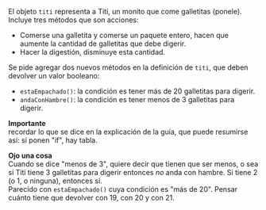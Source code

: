 El objeto `titi` representa a Tití, un monito que come galletitas (ponele). Incluye tres métodos que son acciones: 

- Comerse una galletita y comerse un paquete entero, hacen que aumente la cantidad de galletitas que debe digerir.
- Hacer la digestión, disminuye esta cantidad.

Se pide agregar dos nuevos métodos en la definición de `titi`, que deben devolver un valor booleano: 

- `estaEmpachado()`: la condición es tener más de 20 galletitas para digerir.
- `andaConHambre()`: la condición es tener menos de 3 galletitas para digerir.

**Importante**  
recordar lo que se dice en la explicación de la guía, que puede resumirse así: si ponen "if", hay tabla.

**Ojo una cosa**  
Cuando se dice "menos de 3", quiere decir que tienen que ser menos, o sea si Tití tiene 3 galletitas para digerir entonces *no* anda con hambre. Si tiene 2 (o 1, o ninguna), entonces sí.  
Parecido con `estaEmpachado()` cuya condición es "más de 20". Pensar cuánto tiene que devolver con 19, con 20 y con 21.

